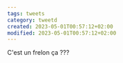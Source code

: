 ```yaml
--- 
tags: tweets 
category: tweetd
created: 2023-05-01T00:57:12+02:00
modified: 2023-05-01T00:57:12+02:00
---
```


C'est un frelon ça ???
